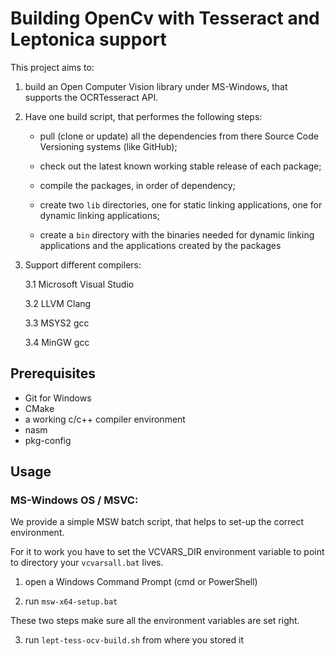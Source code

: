 # Building OpenCv with Tesseract and Leptonica support

This project aims to:

1.	build an Open Computer Vision library under MS-Windows, that supports the
	OCRTesseract API.

2.	Have one build script, that performes the following steps:

	-	pull (clone or update) all the dependencies from there Source
		Code Versioning systems (like GitHub);

	-	check out the latest known working stable release of each package;

	-	compile the packages, in order of dependency;

	-	create two `lib` directories, one for static linking applications, one
		for dynamic linking applications;

	-	create a `bin` directory with the binaries needed for dynamic linking
		applications and the applications created by the packages

3.	Support different compilers:

	3.1	Microsoft Visual Studio

	3.2	LLVM Clang

	3.3	MSYS2 gcc

	3.4	MinGW gcc

## Prerequisites

-	Git for Windows
-	CMake
-	a working c/c++ compiler environment
-	nasm
-  	pkg-config

## Usage

###  MS-Windows OS / MSVC:

We provide a simple MSW batch script, that helps to set-up the correct
environment.

For it to work you have to set the VCVARS_DIR environment variable to point to
directory your `vcvarsall.bat` lives.

1. open a Windows Command Prompt (cmd or PowerShell)

2. run `msw-x64-setup.bat`

These two steps make sure all the environment variables are set right.

3. run `lept-tess-ocv-build.sh` from where you stored it
